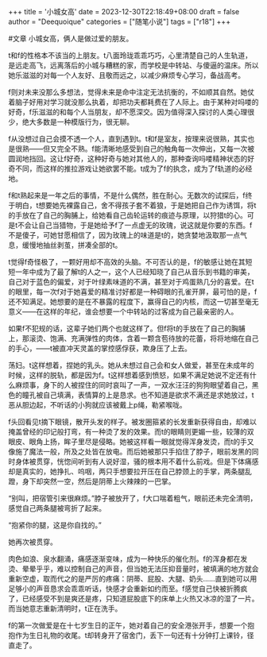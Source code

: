 +++
title = '小城女高'
date = 2023-12-30T22:18:49+08:00
draft = false
author = "Deequoique"
categories = ["随笔小说"]
tags = ["r18"]
+++

#文章 
小城女高，俩人是做过爱的朋友。

t和f的性格本不该当的上朋友。t八面玲珑乖乖巧巧，心里清楚自己的人生轨道，是远走高飞，远离落后的小城与糟糕的家，而学校是中转站、与傻逼的温床。所以她乐滋滋的对每一个人友好、且敬而远之，以减少麻烦专心学习，备战高考。

f则对未来没那么多想法，觉得未来是命中注定无法抗衡的，不如顺其自然。她仗着脑子好用对学习就没那么执着，却把功夫都耗费在了人际上。由于某种对吗喽的好奇，f乐滋滋的和每个人当朋友，却不愿深交。因为值得深入探讨的人类心理很少，绝大多数是一种模版行为，很无聊。

f从没想过自己会摸不透一个人，直到遇到t。t和f是室友，按理来说很熟，其实也是很熟——但又完全不熟。f能清晰地感受到自己的触角每一次伸出，又每一次被圆润地挡回。这让f好奇，这种好奇与她对其他人的，那种查询吗喽精神状态的好奇不同，而这样的推拉游戏让她欲罢不能。t成为了f的执念，成为了f轨道的必经地。

f和t熟起来是一年之后的事情，不是什么偶然，胜在耐心。无数次的试探后，f终于明白，t想要她先裸露自己，舍不得孩子套不着狼，于是她把自己作为诱饵，将t的手放在了自己的胸脯上，给她看自己齿轮运转的痕迹与原理，以狩猎t的心。可是t不会让自己当猎物，于是她给予f了一点虚无的玫瑰，说这就是你要的东西。f不是傻子，可她甘愿相信了，因为玫瑰上的味道是t的，她贪婪地汲取那一点气息，缓慢地抽丝剥茧，拼凑全部的t。

t觉得f奇怪极了，一颗好用却不高效的头脑。不可否认的是，f的敏感让她在其短短一年中成为了最了解t的人之一，这个人已经知晓了自己从音乐到书籍的审美，自己对于蓝色的偏爱，对于叶绿素味道的不满，甚至对于鸡蛋熟几分的喜爱。在t的眼里，每一次f对于她喜爱的精准讨好都是一种碍眼的孔雀开屏，最可怕的是，f还不知满足。她想要的是在不暴露的程度下，赢得自己的内核，而这一切甚至毫无意义——在这样的年纪，谁会想要一个中转站的过客成为自己最亲密的人。

如果f不犯规的话，这辈子她们两个也就这样了。但f将t的手放在了自己的胸脯上，那滚烫、饱满、充满弹性的肉体，含着一颗含苞待放的花蕾，将将地缩在自己的手心，——t被直冲天灵盖的掌控感俘获，欺身压了上去。

荡妇。t这样想着，捏她的乳头。她从未想过自己会和女人做爱，甚至在未成年的时候，这样的脱轨，都是因为f。t这样想着感到愤怒，如果不满足她说不定还有什么麻烦事，身下的人被捏住的同时哀叫了一声，一双水汪汪的狗狗眼望着自己，黑色的瞳孔被自己填满，表情算的上是恳求。也不知道是欲求不满还是求她放过，t恶从胆边起，不听话的小狗就应该被戴上p绳，勒紧喉咙。

f头回看见t摘下眼镜，散开头发的样子。被发圈箍紧的长发重新获得自由，却难以掩盖曾经的印记般打弯，有一种烫了发的效果。而t的眼睛则更媚一些，较薄的双眼皮、眼角上扬，眸子里尽是侵略。她被这样看一眼就觉得浑身发烫，而t的手又像施了魔法一般，所及之处皆在放电。而后她被那只手掐住了脖子，眼前发黑的同时身体被贯穿，恍惚间听到有人说好湿，骚的根本用不着什么前戏。但是下体痛感却是真实的，她挣扎、呜咽，两只手想要拉开压在自己脖颈上的手掌，两条腿乱蹬，身下却突然一空，然后是阴蒂上火辣辣的一巴掌。

“别叫，把宿管引来很麻烦。”脖子被放开了，f大口喘着粗气，眼前还未完全清明，感觉自己两条腿被弯折了起来。

“抱紧你的腿，这是你自找的。”

她再次被贯穿。

肉色如浪、泉水翻涌，痛感逐渐变味，成为一种快乐的催化剂。f的浑身都在发烫、晕晕乎乎，难以控制自己的声音，但当她无法压抑音量时，被填满的地方就会重新空虚，取而代之的是严厉的疼痛：阴蒂、屁股、大腿、奶头……直到她可以用足够小的声音恳求会乖乖听话，快感才会重新如约而至。f感觉自己快被折腾疯了，已经感受不到是爽还是疼，只知道屁股底下的床单上火热又冰凉的湿了一片。而当她意志重新清明时，t正在洗手。

f的第一次做爱是在十七岁生日的正午，她对着自己的安全港张开手，想要一个抱抱作为生日礼物的收尾。t却转身开了宿舍门，丢下一句还有十分钟打上课铃，径直走了。

